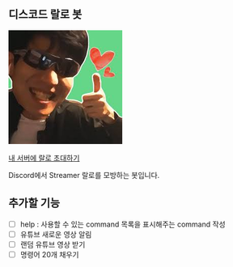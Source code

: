 ## 디스코드 랄로 봇
![](./static/image/ralo.jpeg)

[내 서버에 랄로 초대하기](https://discord.com/api/oauth2/authorize?client_id=795105038506131456&permissions=522304&scope=bot)

Discord에서 Streamer 랄로를 모방하는 봇입니다.

## 추가할 기능

- [ ] help : 사용할 수 있는 command 목록을 표시해주는 command 작성
- [ ] 유튜브 새로운 영상 알림
- [ ] 랜덤 유튜브 영상 받기
- [ ] 명령어 20개 채우기
